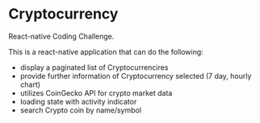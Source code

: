 # Cryptocurrency
React-native Coding Challenge.

This is a react-native application that can do the following:
- display a paginated list of Cryptocurrencires
- provide further information of Cryptocurrency selected (7 day, hourly chart)
- utilizes CoinGecko API for crypto market data
- loading state with activity indicator
- search Crypto coin by name/symbol
